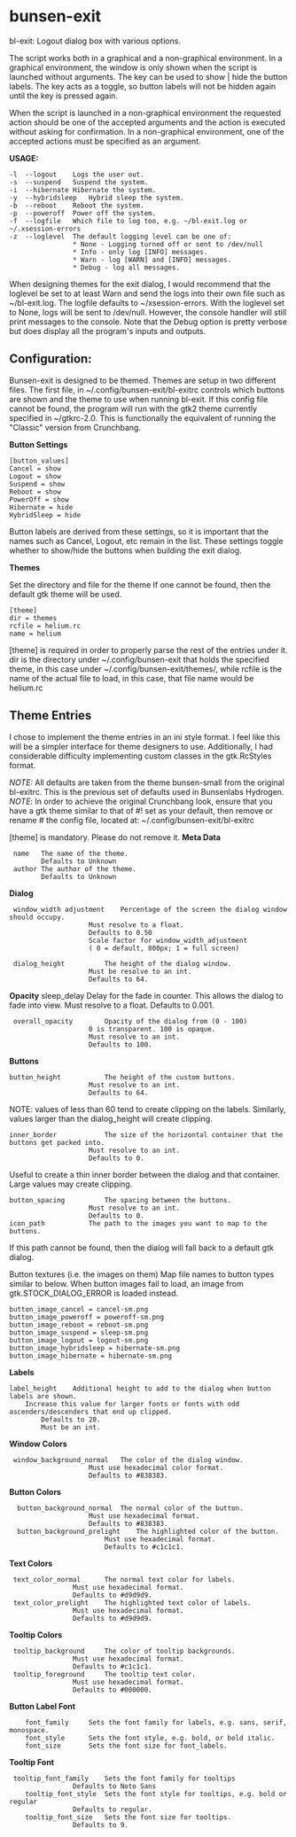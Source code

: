 # bunsen-exit

bl-exit:    Logout dialog box with various options.

The script works both in a graphical and a non-graphical environment. In a graphical environment, the window is only shown when the script is launched without arguments. The <Shift> key can be used to show | hide the button labels. The <Shift> key acts as a toggle, so button labels will not be hidden again until the <Shift> key is pressed again.  

When  the script is launched in a non-graphical environment the requested action should be one of the accepted arguments and the action is executed without asking for confirmation.
In a non-graphical environment, one of the accepted actions must be specified as an argument.

**USAGE:**  

	-l	--logout	Logs the user out.
	-s	--suspend	Suspend the system.
	-i	--hibernate	Hibernate the system.
	-y	--hybridsleep	Hybrid sleep the system.
	-b	--reboot	Reboot the system.
	-p	--poweroff	Power off the system.
	-f	--logfile	Which file to log too, e.g. ~/bl-exit.log or ~/.xsession-errors
	-z	--loglevel	The default logging level can be one of:
					* None - Logging turned off or sent to /dev/null
					* Info - only log [INFO] messages.
					* Warn - log [WARN] and [INFO] messages.
					* Debug - log all messages.
When designing themes for the exit dialog, I would recommend that the loglevel be set to at least Warn and send the logs into their own file such as ~/bl-exit.log. The logfile defaults to ~/xsession-errors. With the loglevel set to None, logs will be sent to /dev/null. However, the console handler will still print messages to the console. Note that the Debug option is pretty verbose but does display all the program's inputs and outputs. 
## Configuration:

Bunsen-exit is designed to be themed. Themes are setup in two different files. The first file, in ~/.config/bunsen-exit/bl-exitrc controls which buttons are shown and the theme to use when running bl-exit. If this config file cannot be found, the program will run with the gtk2 theme currently specified in ~/gtkrc-2.0. This is functionally the equivalent of running the "Classic" version from Crunchbang.

**Button Settings**

	[button_values] 
	Cancel = show 
	Logout = show 
	Suspend = show 
	Reboot = show 
	PowerOff = show 
	Hibernate = hide
	HybridSleep = hide

Button labels are derived from these settings, so it is important that the names such as Cancel, Logout, etc remain in the list. These settings toggle whether to show/hide the buttons when building the exit dialog.

**Themes**

Set the directory and file for the theme
If one cannot be found, then the default gtk theme will be used.

	[theme]
	dir = themes
	rcfile = helium.rc
	name = helium
[theme] is required in order to properly parse the rest of the entries under it. dir is the directory under ~/.config/bunsen-exit that holds the specified theme, in this case under ~/.config/bunsen-exit/themes/, while rcfile is the name of the actual file to load, in this case, that file name would be helium.rc

## Theme Entries
I chose to implement the theme entries in an ini style format. I feel like this will be a simpler interface for theme designers to use. Additionally, I had considerable difficulty implementing custom classes in the gtk.RcStyles format. 

*NOTE:* All defaults are taken from the theme bunsen-small from the original bl-exitrc. 
This is the previous set of defaults used in Bunsenlabs Hydrogen. 
*NOTE*: In order to achieve the original Crunchbang look, ensure that you have a gtk theme similar to that of #! set as your default, then remove or rename # the config file, located at: ~/.config/bunsen-exit/bl-exitrc

[theme] is mandatory. Please do not remove it. 
**Meta Data**
	
	 name	The name of the theme.
			Defaults to Unknown 
	 author	The author of the theme.
			Defaults to Unknown
  
**Dialog**

	 window_width adjustment	Percentage of the screen the dialog window should occupy. 
						Must resolve to a float. 
						Defaults to 0.50 
						Scale factor for window_width_adjustment 
						( 0 = default, 800px; 1 = full screen)

	 dialog_height			The height of the dialog window. 
						Must be resolve to an int. 
						Defaults to 64.
  **Opacity**
	sleep_delay		Delay for the fade in counter. 
					This allows the dialog to fade into view.
					Must resolve to a float. 
					Defaults to 0.001.

	 overall_opacity		Opacity of the dialog from (0 - 100)
						0 is transparent. 100 is opaque. 
						Must resolve to an int. 
						Defaults to 100.
**Buttons**

	button_height			The height of the custom buttons.
						Must resolve to an int.
						Defaults to 64.
  
NOTE: values of less than 60 tend to create clipping on the labels. Similarly, values larger than the dialog_height will create clipping.

	inner_border			The size of the horizontal container that the buttons get packed into. 
						Must resolve to an int. 
						Defaults to 0.
Useful to create a thin inner border between the dialog and that container. Large values may create clipping.

	button_spacing			The spacing between the buttons. 
						Must resolve to an int. 
						Defaults to 0.
	icon_path			The path to the images you want to map to the buttons.
 
If this path cannot be found, then the dialog will fall back to a default gtk dialog.
   
   Button textures (i.e. the images on them) Map file names to button types similar to below. When button images fail to load, an image from gtk.STOCK_DIALOG_ERROR is loaded instead.

	button_image_cancel = cancel-sm.png
	button_image_poweroff = poweroff-sm.png
	button_image_reboot = reboot-sm.png
	button_image_suspend = sleep-sm.png
	button_image_logout = logout-sm.png
	button_image_hybridsleep = hibernate-sm.png
	button_image_hibernate = hibernate-sm.png
  **Labels**
   

	label_height	Additional height to add to the dialog when button labels are shown. 
		Increase this value for larger fonts or fonts with odd ascenders/descenders that end up clipped. 
			Defaults to 20. 
			Must be an int.
**Window Colors**
   

	 window_background_normal	The color of the dialog window. 
						Must use hexadecimal color format. 
						Defaults to #838383.
**Button Colors**
  

	  button_background_normal	The normal color of the button. 
						Must use hexadecimal format. 
						Defaults to #838383.
	  button_background_prelight	The highlighted color of the button. 
							Must use hexadecimal format. 
							Defaults to #c1c1c1.
**Text Colors**
   

	 text_color_normal		The normal text color for labels. 
					Must use hexadecimal format.
					Defaults to #d9d9d9.
	 text_color_prelight	The highlighted text color of labels. 
					Must use hexadecimal format.
					Defaults to #d9d9d9.
**Tooltip Colors**
   

	 tooltip_background		The color of tooltip backgrounds.
					Must use hexadecimal format.
					Defaults to #c1c1c1.
	 tooltip_foreground		The tooltip text color. 
					Must use hexadecimal format.
					Defaults to #000000.
**Button Label Font**

		font_family		Sets the font family for labels, e.g. sans, serif, monospace. 
		font_style		Sets the font style, e.g. bold, or bold italic.
		font_size		Sets the font size for font_labels.
**Tooltip Font**
   

	 tooltip_font_family	Sets the font family for tooltips
					Defaults to Noto Sans
		tooltip_font_style	Sets the font style for tooltips, e.g. bold or regular
					Defaults to regular.
		tooltip_font_size	Sets the font size for tooltips.
					Defaults to 9.
